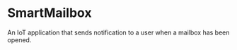 # SmartMailbox
An IoT application that sends notification to a user when a mailbox has been opened.
